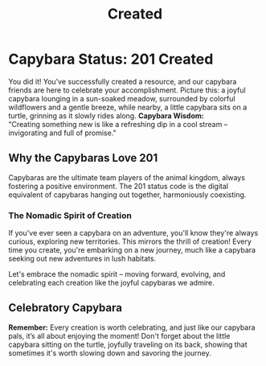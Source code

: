 ﻿---
category: 2xx
code: 201
cover: https://firebasestorage.googleapis.com/v0/b/capy-http.appspot.com/o/Capy-201-750x600.webp?alt=media
thumbnail: https://firebasestorage.googleapis.com/v0/b/capy-http.appspot.com/o/Capy-201-250x200.webp?alt=media
coverAlt: Created
description: Created
pubDate: 2014-06-01
tags:
- 2xx
title: Created
---


# Capybara Status: 201 Created

You did it! You’ve successfully created a resource, and our capybara friends are here to celebrate your accomplishment. Picture this: a joyful capybara lounging in a sun-soaked meadow, surrounded by colorful wildflowers and a gentle breeze, while nearby, a little capybara sits on a turtle, grinning as it slowly rides along.
**Capybara Wisdom:**  
"Creating something new is like a refreshing dip in a cool stream – invigorating and full of promise."

## Why the Capybaras Love 201

Capybaras are the ultimate team players of the animal kingdom, always fostering a positive environment. The 201 status code is the digital equivalent of capybaras hanging out together, harmoniously coexisting. 

### The Nomadic Spirit of Creation

If you've ever seen a capybara on an adventure, you'll know they're always curious, exploring new territories. This mirrors the thrill of creation! Every time you create, you're embarking on a new journey, much like a capybara seeking out new adventures in lush habitats.

Let's embrace the nomadic spirit – moving forward, evolving, and celebrating each creation like the joyful capybaras we admire.

## Celebratory Capybara

**Remember:** Every creation is worth celebrating, and just like our capybara pals, it’s all about enjoying the moment! Don't forget about the little capybara sitting on the turtle, joyfully traveling on its back, showing that sometimes it's worth slowing down and savoring the journey.